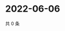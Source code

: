 # 2022-06-06

共 0 条

<!-- BEGIN WEIBO -->
<!-- 最后更新时间 Mon Jun 06 2022 19:12:13 GMT+0800 (China Standard Time) -->

<!-- END WEIBO -->
